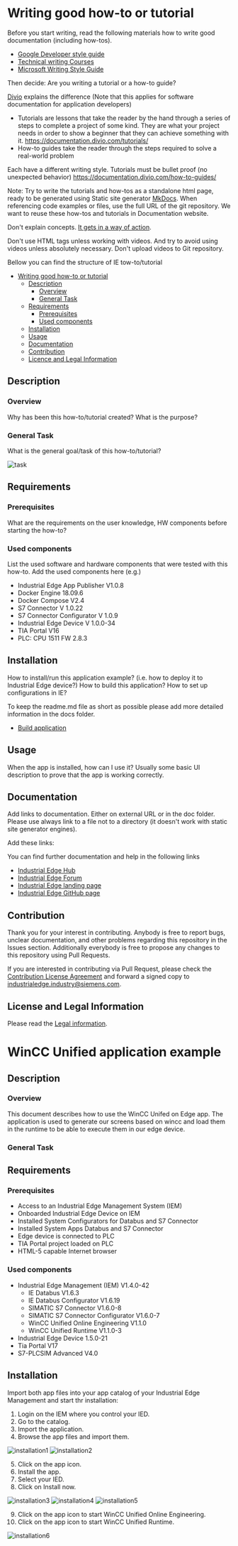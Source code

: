 # Writing good how-to or tutorial

Before you start writing, read the following materials how to write good documentation (including how-tos).

* [Google Developer style guide](https://developers.google.com/style)
* [Technical writing Courses](https://developers.google.com/tech-writing)
* [Microsoft Writing Style Guide](https://docs.microsoft.com/cs-cz/style-guide/welcome/)

Then decide: Are you writing a tutorial or a how-to guide?

[Divio](https://documentation.divio.com/) explains the difference  (Note that this applies for software documentation for application developers)

* Tutorials are lessons that take the reader by the hand through a series of steps to complete a project of some kind. They are what your project needs in order to show a beginner that they can achieve something with it. https://documentation.divio.com/tutorials/
* How-to guides take the reader through the steps required to solve a real-world problem

Each have a different writing style. Tutorials must be bullet proof (no unexpected behavior) https://documentation.divio.com/how-to-guides/

Note: Try to write the tutorials and how-tos as a standalone html page, ready to be generated using Static site generator [MkDocs](https://www.mkdocs.org/). When referencing code examples or files, use the full URL of the git repository. We want to reuse these how-tos and tutorials in Documentation website.

Don't explain concepts. [It gets in a way of action](https://documentation.divio.com/how-to-guides/#don-t-explain-concepts).  

Don't use HTML tags unless working with videos. And try to avoid using videos unless absolutely necessary. Don't upload videos to Git repository.

Bellow you can find the structure of IE tow-to/tutorial

- [Writing good how-to or tutorial](#writing-good-how-to-or-tutorial)
  - [Description](#description)
    - [Overview](#overview)
    - [General Task](#general-task)
  - [Requirements](#requirements)
    - [Prerequisites](#prerequisites)
    - [Used components](#used-components)
  - [Installation](#installation)
  - [Usage](#usage)
  - [Documentation](#documentation)
  - [Contribution](#contribution)
  - [Licence and Legal Information](#licence-and-legal-information)

## Description

### Overview

Why has been this how-to/tutorial created? What is the purpose?

### General Task

What is the general goal/task of this how-to/tutorial?

![task](docs/graphics/example_graphic.png)

## Requirements

### Prerequisites

What are the requirements on the user knowledge, HW components before starting the how-to?

### Used components

List the used software and hardware components that were tested with this how-to.
Add the used components here (e.g.)

* Industrial Edge App Publisher V1.0.8
* Docker Engine 18.09.6
* Docker Compose V2.4
* S7 Connector V 1.0.22
* S7 Connector Configurator V 1.0.9
* Industrial Edge Device V 1.0.0-34
* TIA Portal V16
* PLC: CPU 1511 FW 2.8.3

## Installation

How to install/run this application example? (i.e. how to deploy it to Industrial Edge device?) How to build this application? How to set up configurations in IE?

To keep the readme.md file as short as possible please add more detailed information in the docs folder.

* [Build application](docs/Installation.md#build-application)

## Usage

When the app is installed, how can I use it? Usually some basic UI description to prove that the app is working correctly.

## Documentation

Add links to documentation. Either on external URL or in the doc folder. Please use always link to a file not to a directory (it doesn't work with static site generator engines).

Add these links:

You can find further documentation and help in the following links

* [Industrial Edge Hub](https://iehub.eu1.edge.siemens.cloud/#/documentation)
* [Industrial Edge Forum](https://www.siemens.com/industrial-edge-forum)
* [Industrial Edge landing page](https://new.siemens.com/global/en/products/automation/topic-areas/industrial-edge/simatic-edge.html)
* [Industrial Edge GitHub page](https://github.com/industrial-edge)

## Contribution

Thank you for your interest in contributing. Anybody is free to report bugs, unclear documentation, and other problems regarding this repository in the Issues section.
Additionally everybody is free to propose any changes to this repository using Pull Requests.

If you are interested in contributing via Pull Request, please check the [Contribution License Agreement](Siemens_CLA_1.1.pdf) and forward a signed copy to [industrialedge.industry@siemens.com](mailto:industrialedge.industry@siemens.com?subject=CLA%20Agreement%20Industrial-Edge).

## License and Legal Information

Please read the [Legal information](LICENSE.txt).


# WinCC Unified application example

## Description
### Overview
This document describes how to use the WinCC Unifed on Edge app. The application is used to generate our screens based on wincc and load them in the runtime to be able to execute them in our edge device.

### General Task

## Requirements

### Prerequisites

-	Access to an Industrial Edge Management System (IEM)
-	Onboarded Industrial Edge Device on IEM
-	Installed System Configurators for Databus and S7 Connector
-	Installed System Apps Databus and S7 Connector
-	Edge device is connected to PLC
-	TIA Portal project loaded on PLC
-	HTML-5 capable Internet browser

### Used components

- Industrial Edge Management (IEM) V1.4.0-42
  - IE Databus V1.6.3
  - IE Databus Configurator V1.6.19
  - SIMATIC S7 Connector V1.6.0-8
  - SIMATIC S7 Connector Configurator V1.6.0-7
  - WinCC Unified Online Engineering V1.1.0
  - WinCC Unified Runtime V1.1.0-3
-	Industrial Edge Device 1.5.0-21
-	Tia Portal V17
-	S7-PLCSIM Advanced V4.0

## Installation

Import both app files into your app catalog of your Industrial Edge Management and start thr installation:
1.	Login on the IEM where you control your IED.
2.	Go to the catalog.
3.	Import the application.
4.	Browse the app files and import them.

  ![installation1](docs/graphics/installation1.PNG)
  ![installation2](docs/graphics/installation2.PNG)


5.  Click on the app icon.
6.  Install the app.
7.  Select your IED.
8.  Click on Install now.

  ![installation3](docs/graphics/installation3.PNG)
  ![installation4](docs/graphics/installation4.PNG)
  ![installation5](docs/graphics/installation5.PNG)


9.	Click on the app icon to start WinCC Unified Online Engineering.
10.	Click on the app icon to start WinCC Unified Runtime.

  ![installation6](docs/graphics/installation6.PNG)

